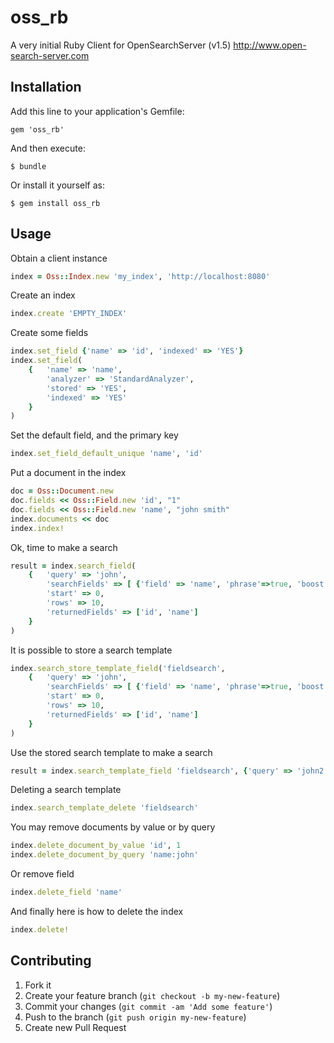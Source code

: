 # oss_rb


A very initial Ruby Client for OpenSearchServer (v1.5) http://www.open-search-server.com


## Installation

Add this line to your application's Gemfile:

    gem 'oss_rb'

And then execute:

    $ bundle

Or install it yourself as:

    $ gem install oss_rb

## Usage

Obtain a client instance
```ruby
index = Oss::Index.new 'my_index', 'http://localhost:8080'
```

Create an index
```ruby
index.create 'EMPTY_INDEX'
```

Create some fields
```ruby
index.set_field {'name' => 'id', 'indexed' => 'YES'}
index.set_field(
	{	'name' => 'name',
		'analyzer' => 'StandardAnalyzer',
		'stored' => 'YES',
		'indexed' => 'YES'
	}
)
```

Set the default field, and the primary key
```ruby
index.set_field_default_unique 'name', 'id' 
```

Put a document in the index
```ruby
doc = Oss::Document.new
doc.fields << Oss::Field.new 'id', "1"
doc.fields << Oss::Field.new 'name', "john smith"
index.documents << doc
index.index!
```

Ok, time to make a search
```ruby
result = index.search_field(
	{	'query' => 'john',
		'searchFields' => [ {'field' => 'name', 'phrase'=>true, 'boost' => 1.0} ],
		'start' => 0,
		'rows' => 10,
 		'returnedFields' => ['id', 'name']
 	}
)
```

It is possible to store a search template
```ruby
index.search_store_template_field('fieldsearch',
	{	'query' => 'john',
		'searchFields' => [ {'field' => 'name', 'phrase'=>true, 'boost' => 1.0} ],
		'start' => 0,
		'rows' => 10,
		'returnedFields' => ['id', 'name']
	}
)
 ```
     
Use the stored search template to make a search
```ruby
result = index.search_template_field 'fieldsearch', {'query' => 'john2'}
```

Deleting a search template
```ruby
index.search_template_delete 'fieldsearch'
```

You may remove documents by value or by query
```ruby
index.delete_document_by_value 'id', 1
index.delete_document_by_query 'name:john'
```
Or remove field
```ruby
index.delete_field 'name'
```

And finally here is how to delete the index
```ruby
index.delete!
```

## Contributing

1. Fork it
2. Create your feature branch (`git checkout -b my-new-feature`)
3. Commit your changes (`git commit -am 'Add some feature'`)
4. Push to the branch (`git push origin my-new-feature`)
5. Create new Pull Request
